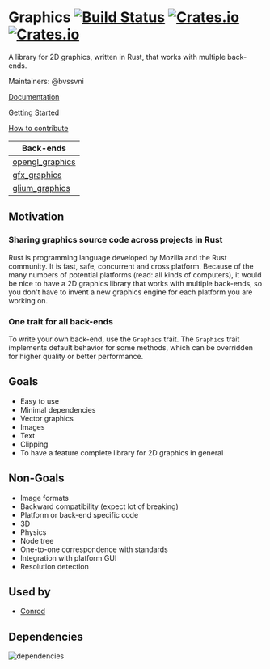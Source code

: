 # Graphics [![Build Status](https://travis-ci.org/PistonDevelopers/graphics.svg?branch=master)](https://travis-ci.org/PistonDevelopers/graphics) [![Crates.io](https://img.shields.io/crates/v/piston2d-graphics.svg)](https://crates.io/crates/piston2d-graphics) [![Crates.io](https://img.shields.io/crates/l/piston2d-graphics.svg)](https://github.com/PistonDevelopers/graphics/blob/master/LICENSE)

A library for 2D graphics, written in Rust, that works with multiple back-ends.

Maintainers: @bvssvni

[Documentation](https://docs.rs/piston2d-graphics)

[Getting Started](https://github.com/PistonDevelopers/Piston-Tutorials/tree/master/getting-started)

[How to contribute](https://github.com/PistonDevelopers/piston/blob/master/CONTRIBUTING.md)

| Back-ends |
|--------------------|
| [opengl_graphics](https://github.com/pistondevelopers/opengl_graphics) |
| [gfx_graphics](https://github.com/pistondevelopers/gfx_graphics) |
| [glium_graphics](https://github.com/pistondevelopers/glium_graphics) |

## Motivation

### Sharing graphics source code across projects in Rust

Rust is programming language developed by Mozilla and the Rust community. It is fast, safe, concurrent and cross platform. Because of the many numbers of potential platforms (read: all kinds of computers), it would be nice to have a 2D graphics library that works with multiple back-ends, so you don't have to invent a new graphics engine for each platform you are working on.

### One trait for all back-ends

To write your own back-end, use the `Graphics` trait. The `Graphics` trait implements default behavior for some methods,
which can be overridden for higher quality or better performance.

## Goals

* Easy to use
* Minimal dependencies
* Vector graphics
* Images
* Text
* Clipping
* To have a feature complete library for 2D graphics in general

## Non-Goals

* Image formats
* Backward compatibility (expect lot of breaking)
* Platform or back-end specific code
* 3D
* Physics
* Node tree
* One-to-one correspondence with standards
* Integration with platform GUI
* Resolution detection

## Used by

- [Conrod](https://github.com/pistondevelopers/conrod)

## Dependencies

![dependencies](./Cargo.png)
